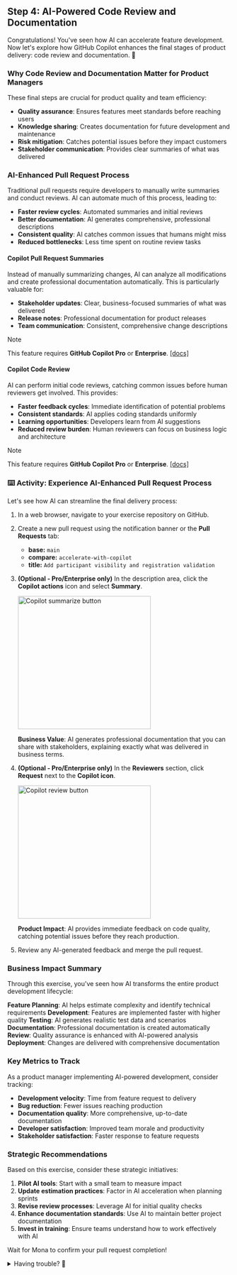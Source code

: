 ## Step 4: AI-Powered Code Review and Documentation

Congratulations! You've seen how AI can accelerate feature development. Now let's explore how GitHub Copilot enhances the final stages of product delivery: code review and documentation. 🎉

### Why Code Review and Documentation Matter for Product Managers

These final steps are crucial for product quality and team efficiency:

- **Quality assurance**: Ensures features meet standards before reaching users
- **Knowledge sharing**: Creates documentation for future development and maintenance
- **Risk mitigation**: Catches potential issues before they impact customers
- **Stakeholder communication**: Provides clear summaries of what was delivered

### AI-Enhanced Pull Request Process

Traditional pull requests require developers to manually write summaries and conduct reviews. AI can automate much of this process, leading to:

- **Faster review cycles**: Automated summaries and initial reviews
- **Better documentation**: AI generates comprehensive, professional descriptions
- **Consistent quality**: AI catches common issues that humans might miss
- **Reduced bottlenecks**: Less time spent on routine review tasks

#### Copilot Pull Request Summaries

Instead of manually summarizing changes, AI can analyze all modifications and create professional documentation automatically. This is particularly valuable for:

- **Stakeholder updates**: Clear, business-focused summaries of what was delivered
- **Release notes**: Professional documentation for product releases
- **Team communication**: Consistent, comprehensive change descriptions

> [!NOTE]  
> This feature requires **GitHub Copilot Pro** or **Enterprise**. [[docs]](https://docs.github.com/en/enterprise-cloud@latest/copilot/using-github-copilot/using-github-copilot-for-pull-requests/creating-a-pull-request-summary-with-github-copilot)

#### Copilot Code Review

AI can perform initial code reviews, catching common issues before human reviewers get involved. This provides:

- **Faster feedback cycles**: Immediate identification of potential problems
- **Consistent standards**: AI applies coding standards uniformly
- **Learning opportunities**: Developers learn from AI suggestions
- **Reduced review burden**: Human reviewers can focus on business logic and architecture

> [!NOTE]  
> This feature requires **GitHub Copilot Pro** or **Enterprise**. [[docs]](https://docs.github.com/en/copilot/using-github-copilot/code-review/using-copilot-code-review)

### :keyboard: Activity: Experience AI-Enhanced Pull Request Process

Let's see how AI can streamline the final delivery process:

1. In a web browser, navigate to your exercise repository on GitHub.

2. Create a new pull request using the notification banner or the **Pull Requests** tab:

   - **base:** `main`
   - **compare:** `accelerate-with-copilot`
   - **title:** `Add participant visibility and registration validation`

3. **(Optional - Pro/Enterprise only)** In the description area, click the **Copilot actions** icon and select **Summary**.

   <img alt="Copilot summarize button " width="300px" src="https://github.com/user-attachments/assets/3fc5fab4-db03-4ab8-8a16-cdd71ec2ded0">

   **Business Value**: AI generates professional documentation that you can share with stakeholders, explaining exactly what was delivered in business terms.

4. **(Optional - Pro/Enterprise only)** In the **Reviewers** section, click **Request** next to the **Copilot icon**.

   <img alt="Copilot review button" width="300px" src="https://github.com/user-attachments/assets/39b15002-a235-4c25-b09d-6a8097e27b62">

   **Product Impact**: AI provides immediate feedback on code quality, catching potential issues before they reach production.

5. Review any AI-generated feedback and merge the pull request.

### Business Impact Summary

Through this exercise, you've seen how AI transforms the entire product development lifecycle:

**Feature Planning**: AI helps estimate complexity and identify technical requirements
**Development**: Features are implemented faster with higher quality
**Testing**: AI generates realistic test data and scenarios
**Documentation**: Professional documentation is created automatically
**Review**: Quality assurance is enhanced with AI-powered analysis
**Deployment**: Changes are delivered with comprehensive documentation

### Key Metrics to Track

As a product manager implementing AI-powered development, consider tracking:

- **Development velocity**: Time from feature request to delivery
- **Bug reduction**: Fewer issues reaching production
- **Documentation quality**: More comprehensive, up-to-date documentation
- **Developer satisfaction**: Improved team morale and productivity
- **Stakeholder satisfaction**: Faster response to feature requests

### Strategic Recommendations

Based on this exercise, consider these strategic initiatives:

1. **Pilot AI tools**: Start with a small team to measure impact
2. **Update estimation practices**: Factor in AI acceleration when planning sprints
3. **Revise review processes**: Leverage AI for initial quality checks
4. **Enhance documentation standards**: Use AI to maintain better project documentation
5. **Invest in training**: Ensure teams understand how to work effectively with AI

Wait for Mona to confirm your pull request completion!

<details>
<summary>Having trouble? 🤷</summary><br/>

If you don't get feedback, check that:

- Your pull request was created with the correct base and compare branches
- The pull request has been successfully merged
- You're working in your copy of the repository

</details>